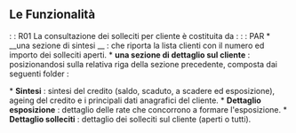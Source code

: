 ## Le Funzionalità
 :  : R01 La consultazione  dei solleciti per cliente è costituita  da : 
 :  : PAR
\* __una sezione di sintesi __ :  che riporta la  lista clienti con il numero ed importo dei solleciti aperti.
\* __una sezione di dettaglio sul cliente__  :  posizionandosi sulla relativa riga della sezione precedente,  composta dai seguenti folder : 

\* **Sintesi** :  sintesi del credito (saldo, scaduto, a scadere ed esposizione), ageing del credito e i  principali dati anagrafici del cliente.
\* **Dettaglio esposizione** :  dettaglio delle rate che concorrono a formare l'esposizione.
\* **Dettaglio solleciti** :  dettaglio dei solleciti sul cliente (aperti  o tutti).



